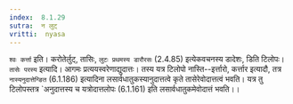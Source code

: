 ```yaml
---
index:  8.1.29
sutra:  न लुट्
vritti:  nyasa
---
```


`श्वः कर्त्ता` इति। करोतेर्लुट्, तासिः, `लुटः प्रथमस्य डारौरसः` (2.4.85) इत्येकवचनस्य डादेशः, डिति टिलोपः।
`तासेः परस्य` इत्यादि। आगमः प्रत्ययस्वरेणाद्युदात्तः। तस्य यत्र टिलोपो नास्ति--इर्त्तारो, कर्त्तार इत्यादौ, तत्र `नास्यनुदात्तेन्ङित` (6.1.186) इत्यादिना लसार्वधातुकस्यानुदात्तत्वे कृते तासेरेवोदात्तत्वं भवति। यत्र तु टिलोपस्तत्र `अनुदात्तस्य च यत्रोदात्तलोपः (6.1.161) इति लसार्वधातुकमेवोदात्तं भवति।।

